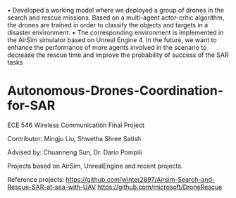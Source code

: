 •	Developed a working model where we deployed a group of drones in the search and rescue missions. Based on a multi-agent actor-critic algorithm, the drones are trained in order to classify the objects and targets in a disaster environment. 
•	The corresponding environment is implemented in the AirSim simulator based on Unreal Engine 4. In the future, we want to enhance the performance of more agents involved in the scenario to decrease the rescue time and improve the probability of success of the SAR tasks 


# Autonomous-Drones-Coordination-for-SAR

ECE 546 Wireless Communication Final Project

Contributor: Mingju Liu, Shwetha Shree Satish

Advised by: Chuanneng Sun, Dr. Dario Pompili

Projects based on AirSim, UnrealEngine and recent projects.

Reference projects:
https://github.com/winter2897/Airsim-Search-and-Rescue-SAR-at-sea-with-UAV
https://github.com/microsoft/DroneRescue
